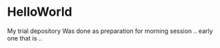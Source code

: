 # HelloWorld
My trial depository
Was done as preparation for morning session .. early one that is .. 
